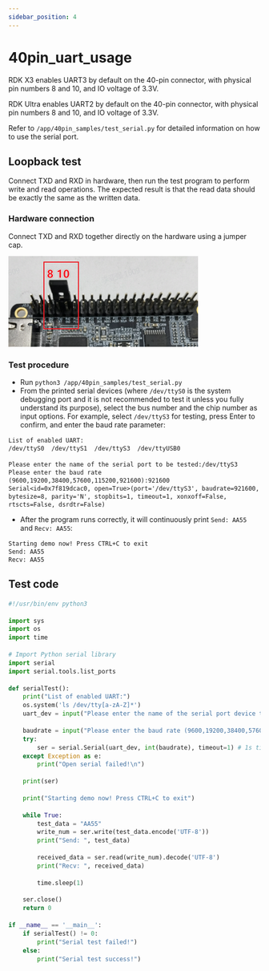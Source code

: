```yaml
---
sidebar_position: 4
---
```


# 40pin_uart_usage

RDK X3 enables UART3 by default on the 40-pin connector, with physical pin numbers 8 and 10, and IO voltage of 3.3V.

RDK Ultra enables UART2 by default on the 40-pin connector, with physical pin numbers 8 and 10, and IO voltage of 3.3V.

Refer to `/app/40pin_samples/test_serial.py` for detailed information on how to use the serial port.

## Loopback test
Connect TXD and RXD in hardware, then run the test program to perform write and read operations. The expected result is that the read data should be exactly the same as the written data.

### Hardware connection

Connect TXD and RXD together directly on the hardware using a jumper cap.

![image-20220512101820743](./image/40pin_user_guide/image-20220512101820743.png)

### Test procedure

- Run `python3 /app/40pin_samples/test_serial.py`
- From the printed serial devices (where `/dev/ttyS0` is the system debugging port and it is not recommended to test it unless you fully understand its purpose), select the bus number and the chip number as input options. For example, select `/dev/ttyS3` for testing, press Enter to confirm, and enter the baud rate parameter:

```
List of enabled UART:
/dev/ttyS0  /dev/ttyS1  /dev/ttyS3  /dev/ttyUSB0

Please enter the name of the serial port to be tested:/dev/ttyS3
Please enter the baud rate (9600,19200,38400,57600,115200,921600):921600
Serial<id=0x7f819dcac0, open=True>(port='/dev/ttyS3', baudrate=921600, bytesize=8, parity='N', stopbits=1, timeout=1, xonxoff=False, rtscts=False, dsrdtr=False)
```

- After the program runs correctly, it will continuously print `Send: AA55` and `Recv: AA55`:

```
Starting demo now! Press CTRL+C to exit
Send: AA55
Recv: AA55
```

## Test code

```python
#!/usr/bin/env python3

import sys
import os
import time

# Import Python serial library
import serial
import serial.tools.list_ports

def serialTest():
    print("List of enabled UART:")
    os.system('ls /dev/tty[a-zA-Z]*')
    uart_dev = input("Please enter the name of the serial port device to test:")

    baudrate = input("Please enter the baud rate (9600,19200,38400,57600,115200,921600):")
    try:
        ser = serial.Serial(uart_dev, int(baudrate), timeout=1) # 1s timeout
    except Exception as e:
        print("Open serial failed!\n")

    print(ser)

    print("Starting demo now! Press CTRL+C to exit")

    while True:
        test_data = "AA55"
        write_num = ser.write(test_data.encode('UTF-8'))
        print("Send: ", test_data)

        received_data = ser.read(write_num).decode('UTF-8')
        print("Recv: ", received_data)

        time.sleep(1)

    ser.close()
    return 0

if __name__ == '__main__':
    if serialTest() != 0:
        print("Serial test failed!")
    else:
        print("Serial test success!")
```
